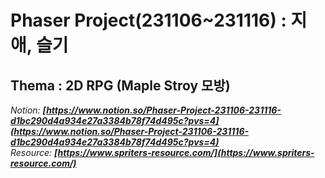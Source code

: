 # Phaser Project(231106~231116) : 지애, 슬기
## Thema : 2D RPG (Maple Stroy 모방)

*Notion: **[https://www.notion.so/Phaser-Project-231106-231116-d1bc290d4a934e27a3384b78f74d495c?pvs=4](https://www.notion.so/Phaser-Project-231106-231116-d1bc290d4a934e27a3384b78f74d495c?pvs=4)***  
*Resource: **[https://www.spriters-resource.com/](https://www.spriters-resource.com/)***
